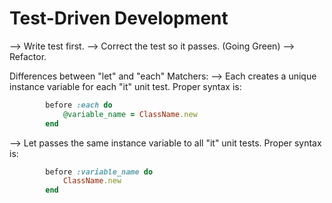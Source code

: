 Test-Driven Development
=============================================================
--> Write test first.
--> Correct the test so it passes. (Going Green)
--> Refactor.

Differences between "let" and "each" Matchers:
--> Each creates a unique instance variable for each "it" unit test.
	Proper syntax is:

```ruby
		before :each do
			@variable_name = ClassName.new
		end
```

--> Let passes the same instance variable to all "it" unit tests.
	Proper syntax is:

```ruby
		before :variable_name do
			ClassName.new
		end
```
